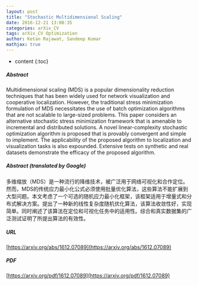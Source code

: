 ```yaml
---
layout: post
title: "Stochastic Multidimensional Scaling"
date: 2016-12-21 13:08:35
categories: arXiv_CV
tags: arXiv_CV Optimization
author: Ketan Rajawat, Sandeep Kumar
mathjax: true
---
```


* content
{:toc}

##### Abstract
Multidimensional scaling (MDS) is a popular dimensionality reduction techniques that has been widely used for network visualization and cooperative localization. However, the traditional stress minimization formulation of MDS necessitates the use of batch optimization algorithms that are not scalable to large-sized problems. This paper considers an alternative stochastic stress minimization framework that is amenable to incremental and distributed solutions. A novel linear-complexity stochastic optimization algorithm is proposed that is provably convergent and simple to implement. The applicability of the proposed algorithm to localization and visualization tasks is also expounded. Extensive tests on synthetic and real datasets demonstrate the efficacy of the proposed algorithm.

##### Abstract (translated by Google)
多维缩放（MDS）是一种流行的降维技术，被广泛用于网络可视化和合作定位。然而，MDS的传统应力最小化公式必须使用批量优化算法，这些算法不能扩展到大型问题。本文考虑了一个可选的随机应力最小化框架，该框架适用于增量式和分布式解决方案。提出了一种新的线性复杂度随机优化算法，该算法收敛性好，实现简单。同时阐述了该算法在定位和可视化任务中的适用性。综合和真实数据集的广泛测试证明了所提出算法的有效性。

##### URL
[https://arxiv.org/abs/1612.07089](https://arxiv.org/abs/1612.07089)

##### PDF
[https://arxiv.org/pdf/1612.07089](https://arxiv.org/pdf/1612.07089)

